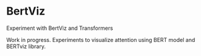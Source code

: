 # BertViz
Experiment with BertViz and Transformers

Work in progress. Experiments to visualize attention using BERT model and BERTviz library.
